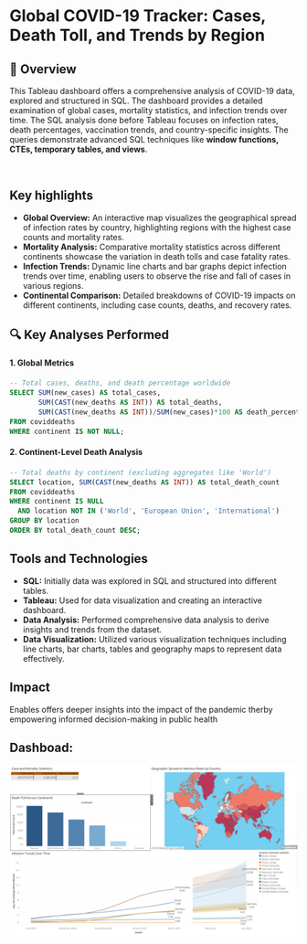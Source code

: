 # Global COVID-19 Tracker: Cases, Death Toll, and Trends by Region

## 📌 Overview
This Tableau dashboard offers a comprehensive analysis of COVID-19 data, explored and structured in SQL. The dashboard provides a detailed examination of global cases, mortality statistics, and infection trends over time. The SQL analysis done before Tableau focuses on  infection rates, death percentages, vaccination trends, and country-specific insights. The queries demonstrate advanced SQL techniques like **window functions, CTEs, temporary tables, and views**.

​
## Key highlights
- **Global Overview:** An interactive map visualizes the geographical spread of infection rates by country, highlighting regions with the highest case counts and mortality rates.
- **Mortality Analysis:** Comparative mortality statistics across different continents showcase the variation in death tolls and case fatality rates.
- **Infection Trends:** Dynamic line charts and bar graphs depict infection trends over time, enabling users to observe the rise and fall of cases in various regions.
- **Continental Comparison:** Detailed breakdowns of COVID-19 impacts on different continents, including case counts, deaths, and recovery rates.

## 🔍 Key Analyses Performed

#### 1. Global Metrics

```sql
-- Total cases, deaths, and death percentage worldwide
SELECT SUM(new_cases) AS total_cases, 
       SUM(CAST(new_deaths AS INT)) AS total_deaths, 
       SUM(CAST(new_deaths AS INT))/SUM(new_cases)*100 AS death_percentage
FROM coviddeaths
WHERE continent IS NOT NULL;
```

#### 2. Continent-Level Death Analysis
```sql
-- Total deaths by continent (excluding aggregates like 'World')
SELECT location, SUM(CAST(new_deaths AS INT)) AS total_death_count
FROM coviddeaths
WHERE continent IS NULL 
  AND location NOT IN ('World', 'European Union', 'International')
GROUP BY location
ORDER BY total_death_count DESC;
```


## Tools and Technologies
- **SQL:** Initially data was explored in SQL and structured into different tables.
- **Tableau:** Used for data visualization and creating an interactive dashboard.
- **Data Analysis:** Performed comprehensive data analysis to derive insights and trends from the dataset.
- **Data Visualization:** Utilized various visualization techniques including line charts, bar charts, tables and geography maps to represent data effectively.

## Impact

Enables offers deeper insights into the impact of the pandemic therby empowering informed decision-making in public health




## Dashboad:

![image](https://github.com/edwin-samuel-giftson/My-Projects/blob/main/My%20Projects/Global-Pandemic-Tracker/Pandemic-Tracker-Dashboard.png?raw=true)


